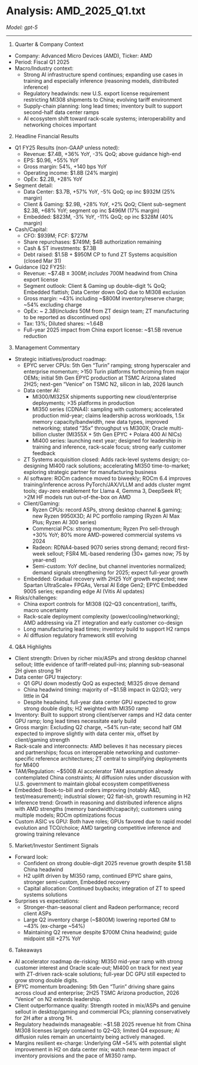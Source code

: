# Analysis: AMD_2025_Q1.txt

*Model: gpt-5*

---

1) Quarter & Company Context
- Company: Advanced Micro Devices (AMD), Ticker: AMD
- Period: Fiscal Q1 2025
- Macro/Industry context:
  - Strong AI infrastructure spend continues; expanding use cases in training and especially inference (reasoning models, distributed inference)
  - Regulatory headwinds: new U.S. export license requirement restricting MI308 shipments to China; evolving tariff environment
  - Supply-chain planning: long lead times; inventory built to support second-half data center ramps
  - AI ecosystem shift toward rack-scale systems; interoperability and networking choices important

2) Headline Financial Results
- Q1 FY25 Results (non-GAAP unless noted):
  - Revenue: $7.4B, +36% YoY, -3% QoQ; above guidance high-end
  - EPS: $0.96, +55% YoY
  - Gross margin: 54%, +140 bps YoY
  - Operating income: $1.8B (24% margin)
  - OpEx: $2.2B, +28% YoY
- Segment detail:
  - Data Center: $3.7B, +57% YoY, -5% QoQ; op inc $932M (25% margin)
  - Client & Gaming: $2.9B, +28% YoY, +2% QoQ; Client sub-segment $2.3B, +68% YoY; segment op inc $496M (17% margin)
  - Embedded: $823M, -3% YoY, -11% QoQ; op inc $328M (40% margin)
- Cash/Capital:
  - CFO: $939M; FCF: $727M
  - Share repurchases: $749M; $4B authorization remaining
  - Cash & ST investments: $7.3B
  - Debt raised: $1.5B + $950M CP to fund ZT Systems acquisition (closed Mar 31)
- Guidance (Q2 FY25):
  - Revenue: ~$7.4B ± $300M; includes ~$700M headwind from China export license
  - Segment outlook: Client & Gaming up double-digit % QoQ; Embedded flattish; Data Center down QoQ due to MI308 exclusion
  - Gross margin: ~43% including ~$800M inventory/reserve charge; ~54% excluding charge
  - OpEx: ~ $2.3B (includes ~$50M from ZT design team; ZT manufacturing to be reported as discontinued ops)
  - Tax: 13%; Diluted shares: ~1.64B
  - Full-year 2025 impact from China export license: ~$1.5B revenue reduction

3) Management Commentary
- Strategic initiatives/product roadmap:
  - EPYC server CPUs: 5th Gen “Turin” ramping; strong hyperscaler and enterprise momentum; >150 Turin platforms forthcoming from major OEMs; initial 5th Gen EPYC production at TSMC Arizona slated 2H25; next-gen “Venice” on TSMC N2, silicon in lab, 2026 launch
  - Data center AI:
    - MI300/MI325X shipments supporting new cloud/enterprise deployments; >35 platforms in production
    - MI350 series (CDNA4): sampling with customers; accelerated production mid-year; claims leadership across workloads, 1.5x memory capacity/bandwidth, new data types, improved networking; stated “35x” throughput vs MI300X; Oracle multi-billion cluster (MI355X + 5th Gen EPYC + Polara 400 AI NICs)
    - MI400 series: launching next year; designed for leadership in training and inference, rack-scale focus; strong early customer feedback
  - ZT Systems acquisition closed: Adds rack-level systems design; co-designing MI400 rack solutions; accelerating MI350 time-to-market; exploring strategic partner for manufacturing business
  - AI software: ROCm cadence moved to biweekly; ROCm 6.4 improves training/inference across PyTorch/JAX/VLLM and adds cluster mgmt tools; day-zero enablement for Llama 4, Gemma 3, DeepSeek R1; >2M HF models run out-of-the-box on AMD
  - Client/Gaming:
    - Ryzen CPUs: record ASPs, strong desktop channel & gaming; new Ryzen 9950X3D; AI PC portfolio ramping (Ryzen AI Max Plus; Ryzen AI 300 series)
    - Commercial PCs: strong momentum; Ryzen Pro sell-through +30% YoY; 80% more AMD-powered commercial systems vs 2024
    - Radeon: RDNA4-based 9070 series strong demand; record first-week sellout; FSR4 ML-based rendering (30+ games now; 75 by year-end)
    - Semi-custom: YoY decline, but channel inventories normalized; demand signals strengthening for 2025; expect full-year growth
  - Embedded: Gradual recovery with 2H25 YoY growth expected; new Spartan UltraScale+ FPGAs, Versal AI Edge Gen2; EPYC Embedded 9005 series; expanding edge AI (Vitis AI updates)
- Risks/challenges:
  - China export controls for MI308 (Q2–Q3 concentration), tariffs, macro uncertainty
  - Rack-scale deployment complexity (power/cooling/networking); AMD addressing via ZT integration and early customer co-design
  - Long manufacturing lead times; inventory build to support H2 ramps
  - AI diffusion regulatory framework still evolving

4) Q&A Highlights
- Client strength: Driven by richer mix/ASPs and strong desktop channel sellout; little evidence of tariff-related pull-ins; planning sub-seasonal 2H given strong 1H
- Data center GPU trajectory:
  - Q1 GPU down modestly QoQ as expected; MI325 drove demand
  - China headwind timing: majority of ~$1.5B impact in Q2/Q3; very little in Q4
  - Despite headwind, full-year data center GPU expected to grow strong double digits; H2 weighted with MI350 ramp
- Inventory: Built to support strong client/server ramps and H2 data center GPU ramp; long lead times necessitate early build
- Gross margin: Excluding Q2 charge, ~54% run-rate; second half GM expected to improve slightly with data center mix, offset by client/gaming strength
- Rack-scale and interconnects: AMD believes it has necessary pieces and partnerships; focus on interoperable networking and customer-specific reference architectures; ZT central to simplifying deployments for MI400
- TAM/Regulation: ~$500B AI accelerator TAM assumption already contemplated China constraints; AI diffusion rules under discussion with U.S. government to maintain global ecosystem competitiveness
- Embedded: Book-to-bill and orders improving (notably A&D, test/measurement); industrial slower; Q2 flat-ish, growth resuming in H2
- Inference trend: Growth in reasoning and distributed inference aligns with AMD strengths (memory bandwidth/capacity); customers using multiple models; ROCm optimizations focus
- Custom ASIC vs GPU: Both have roles; GPUs favored due to rapid model evolution and TCO/choice; AMD targeting competitive inference and growing training relevance

5) Market/Investor Sentiment Signals
- Forward look:
  - Confident on strong double-digit 2025 revenue growth despite $1.5B China headwind
  - H2 uplift driven by MI350 ramp, continued EPYC share gains, stronger semi-custom, Embedded recovery
  - Capital allocation: Continued buybacks; integration of ZT to speed systems solutions
- Surprises vs expectations:
  - Stronger-than-seasonal client and Radeon performance; record client ASPs
  - Large Q2 inventory charge (~$800M) lowering reported GM to ~43% (ex-charge ~54%)
  - Maintaining Q2 revenue despite $700M China headwind; guide midpoint still +27% YoY

6) Takeaways
- AI accelerator roadmap de-risking: MI350 mid-year ramp with strong customer interest and Oracle scale-out; MI400 on track for next year with ZT-driven rack-scale solutions; full-year DC GPU still expected to grow strong double digits.
- EPYC momentum broadening: 5th Gen “Turin” driving share gains across cloud and enterprise; 2H25 TSMC Arizona production, 2026 “Venice” on N2 extends leadership.
- Client outperformance quality: Strength rooted in mix/ASPs and genuine sellout in desktop/gaming and commercial PCs; planning conservatively for 2H after a strong 1H.
- Regulatory headwinds manageable: ~$1.5B 2025 revenue hit from China MI308 licenses largely contained to Q2–Q3; limited Q4 exposure; AI diffusion rules remain an uncertainty being actively managed.
- Margins resilient ex-charge: Underlying GM ~54% with potential slight improvement in H2 on data center mix; watch near-term impact of inventory provisions and the pace of MI350 ramp.